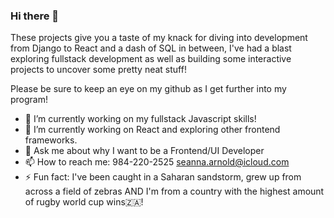 ### Hi there 👋

These projects give you a taste of my knack for diving into development from Django to React and a dash of SQL in between, I've had a blast exploring fullstack development as well as building some interactive projects to uncover some pretty neat stuff!

Please be sure to keep an eye on my github as I get further into my program!

- 🔭 I’m currently working on my fullstack Javascript skills!
- 🌱 I’m currently working on React and exploring other frontend frameworks.
- 💬 Ask me about why I want to be a Frontend/UI Developer
- 📫 How to reach me: 984-220-2525 seanna.arnold@icloud.com
- ⚡ Fun fact: I've been caught in a Saharan sandstorm, grew up from across a field of zebras AND I'm from a country with the highest amount of rugby world cup wins🇿🇦!

